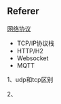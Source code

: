 ## Referer

[网络协议](https://www.cnblogs.com/linhaifeng/articles/5937962.html)

- TCP/IP协议栈
- HTTP/H2
- Websocket
- MQTT

1、udp和tcp区别

2、
